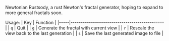 Newtonian Rustsody, a rust Newton's fractal generator, hoping to expand to more general fractals soon.

Usage:
| Key | Function                                     |
|-----|----------------------------------------------|
| `q` | Quit                                         |
| `g` | Generate the fractal with current view       |
| `r` | Rescale the view back to the last generation |
| `s` | Save the last generated image to file        |

